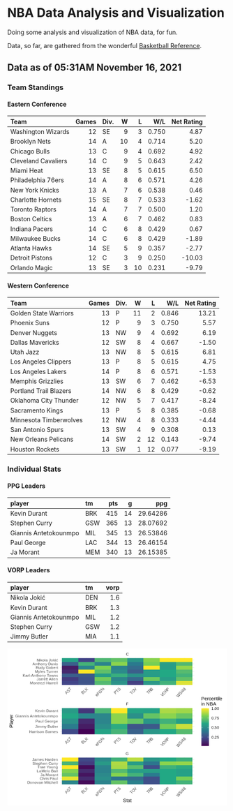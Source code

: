 # NBA Data Analysis and Visualization

Doing some analysis and visualization of NBA data, for fun.

Data, so far, are gathered from the wonderful [Basketball
Reference](https://www.basketball-reference.com/).

## Data as of 05:31AM November 16, 2021

### Team Standings

#### Eastern Conference

| Team                | Games | Div. |  W |  L |   W/L | Net Rating |
| :------------------ | ----: | :--- | -: | -: | ----: | ---------: |
| Washington Wizards  |    12 | SE   |  9 |  3 | 0.750 |       4.87 |
| Brooklyn Nets       |    14 | A    | 10 |  4 | 0.714 |       5.20 |
| Chicago Bulls       |    13 | C    |  9 |  4 | 0.692 |       4.92 |
| Cleveland Cavaliers |    14 | C    |  9 |  5 | 0.643 |       2.42 |
| Miami Heat          |    13 | SE   |  8 |  5 | 0.615 |       6.50 |
| Philadelphia 76ers  |    14 | A    |  8 |  6 | 0.571 |       4.26 |
| New York Knicks     |    13 | A    |  7 |  6 | 0.538 |       0.46 |
| Charlotte Hornets   |    15 | SE   |  8 |  7 | 0.533 |     \-1.62 |
| Toronto Raptors     |    14 | A    |  7 |  7 | 0.500 |       1.20 |
| Boston Celtics      |    13 | A    |  6 |  7 | 0.462 |       0.83 |
| Indiana Pacers      |    14 | C    |  6 |  8 | 0.429 |       0.67 |
| Milwaukee Bucks     |    14 | C    |  6 |  8 | 0.429 |     \-1.89 |
| Atlanta Hawks       |    14 | SE   |  5 |  9 | 0.357 |     \-2.77 |
| Detroit Pistons     |    12 | C    |  3 |  9 | 0.250 |    \-10.03 |
| Orlando Magic       |    13 | SE   |  3 | 10 | 0.231 |     \-9.79 |

#### Western Conference

| Team                   | Games | Div. |  W |  L |   W/L | Net Rating |
| :--------------------- | ----: | :--- | -: | -: | ----: | ---------: |
| Golden State Warriors  |    13 | P    | 11 |  2 | 0.846 |      13.21 |
| Phoenix Suns           |    12 | P    |  9 |  3 | 0.750 |       5.57 |
| Denver Nuggets         |    13 | NW   |  9 |  4 | 0.692 |       6.19 |
| Dallas Mavericks       |    12 | SW   |  8 |  4 | 0.667 |     \-1.50 |
| Utah Jazz              |    13 | NW   |  8 |  5 | 0.615 |       6.81 |
| Los Angeles Clippers   |    13 | P    |  8 |  5 | 0.615 |       4.75 |
| Los Angeles Lakers     |    14 | P    |  8 |  6 | 0.571 |     \-1.53 |
| Memphis Grizzlies      |    13 | SW   |  6 |  7 | 0.462 |     \-6.53 |
| Portland Trail Blazers |    14 | NW   |  6 |  8 | 0.429 |     \-0.62 |
| Oklahoma City Thunder  |    12 | NW   |  5 |  7 | 0.417 |     \-8.24 |
| Sacramento Kings       |    13 | P    |  5 |  8 | 0.385 |     \-0.68 |
| Minnesota Timberwolves |    12 | NW   |  4 |  8 | 0.333 |     \-4.44 |
| San Antonio Spurs      |    13 | SW   |  4 |  9 | 0.308 |       0.13 |
| New Orleans Pelicans   |    14 | SW   |  2 | 12 | 0.143 |     \-9.74 |
| Houston Rockets        |    13 | SW   |  1 | 12 | 0.077 |     \-9.19 |

### Individual Stats

#### PPG Leaders

| player                | tm  | pts |  g |      ppg |
| :-------------------- | :-- | --: | -: | -------: |
| Kevin Durant          | BRK | 415 | 14 | 29.64286 |
| Stephen Curry         | GSW | 365 | 13 | 28.07692 |
| Giannis Antetokounmpo | MIL | 345 | 13 | 26.53846 |
| Paul George           | LAC | 344 | 13 | 26.46154 |
| Ja Morant             | MEM | 340 | 13 | 26.15385 |

#### VORP Leaders

| player                | tm  | vorp |
| :-------------------- | :-- | ---: |
| Nikola Jokić          | DEN |  1.6 |
| Kevin Durant          | BRK |  1.3 |
| Giannis Antetokounmpo | MIL |  1.2 |
| Stephen Curry         | GSW |  1.2 |
| Jimmy Butler          | MIA |  1.1 |

![](README_files/figure-gfm/README-unnamed-chunk-7-1.png)<!-- -->
